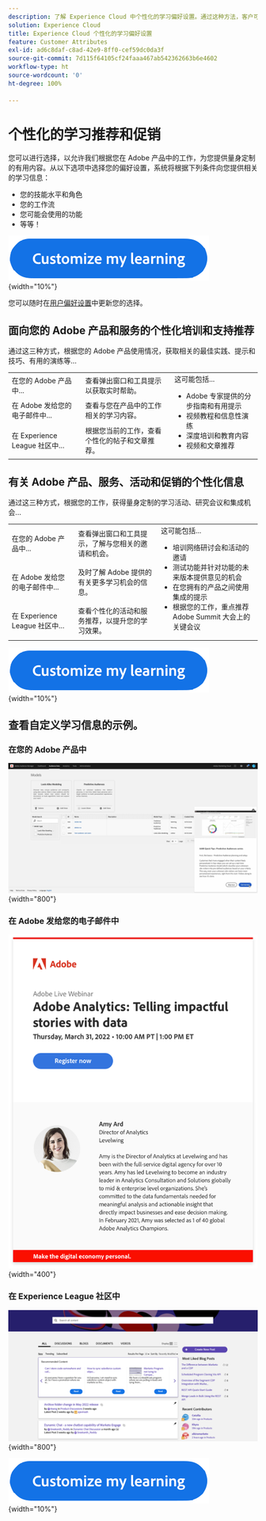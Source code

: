 ```yaml
---
description: 了解 Experience Cloud 中个性化的学习偏好设置。通过这种方法，客户可以通过电子邮件、在其 Adobe Experience Cloud 产品中以及在 Adobe Experience League 社区中，基于其使用数据来接收个性化的帮助和促销。
solution: Experience Cloud
title: Experience Cloud 个性化的学习偏好设置
feature: Customer Attributes
exl-id: ad6c8daf-c8ad-42e9-8ff0-cef59dc0da3f
source-git-commit: 7d115f64105cf24faaa467ab542362663b6e4602
workflow-type: ht
source-wordcount: '0'
ht-degree: 100%

---
```


# 个性化的学习推荐和促销

您可以进行选择，以允许我们根据您在 Adobe 产品中的工作，为您提供量身定制的有用内容。从以下选项中选择您的偏好设置，系统将根据下列条件向您提供相关的学习信息：

* 您的技能水平和角色
* 您的工作流
* 您可能会使用的功能
* 等等！

[![](assets/personalized-learning-customized-learning-button.png)](https://experience.adobe.com/?shell_forceuserconsent=true#/home){width="10%"}


您可以随时在[用户偏好设置](https://experience.adobe.com/preferences/)中更新您的选择。





## 面向您的 Adobe 产品和服务的个性化培训和支持推荐

通过这三种方式，根据您的 Adobe 产品使用情况，获取相关的最佳实践、提示和技巧、有用的演练等...

<table>
<tbody>
  <tr>
    <td>在您的 Adobe 产品中...<br></td>
    <td>查看弹出窗口和工具提示以获取实时帮助。</td>
    <td rowspan="3">这可能包括... <ul><li>Adobe 专家提供的分步指南和有用提示</li> 
    <li>视频教程和信息性演练</li> 
    <li>深度培训和教育内容</li> 
    <li>视频和文章推荐</li>
    </ul></td>
  </tr>
  <tr>
    <td>在 Adobe 发给您的电子邮件中...</td>
    <td>查看与您在产品中的工作相关的学习内容。</td>
  </tr>
  <tr>
    <td>在 Experience League 社区中...</td>
    <td>根据您当前的工作，查看个性化的帖子和文章推荐。</td>
  </tr>
</tbody>
</table>



## 有关 Adobe 产品、服务、活动和促销的个性化信息

通过这三种方式，根据您的工作，获得量身定制的学习活动、研究会议和集成机会...

<table>
<tbody>
  <tr>
    <td>在您的 Adobe 产品中...<br></td>
    <td>查看弹出窗口和工具提示，了解与您相关的邀请和机会。</td>
    <td rowspan="3">这可能包括... <ul>
    <li>培训网络研讨会和活动的邀请</li> 
    <li>测试功能并针对功能的未来版本提供意见的机会</li>
    <li>在您拥有的产品之间使用集成的提示</li> 
    <li>根据您的工作，重点推荐 Adobe Summit 大会上的关键会议</li>
    </ul></td>
  </tr>
  <tr>
    <td>在 Adobe 发给您的电子邮件中...</td>
    <td>及时了解 Adobe 提供的有关更多学习机会的信息。</td>
  </tr>
  <tr>
    <td>在 Experience League 社区中...</td>
    <td>查看个性化的活动和服务推荐，以提升您的学习效果。</td>
  </tr>
</tbody>
</table>


[![](assets/personalized-learning-customized-learning-button.png)](https://experience.adobe.com/?shell_forceuserconsent=true#/home){width="10%"}





## 查看自定义学习信息的示例。


### 在您的 Adobe 产品中

![](assets/personalized-learning-in-product.gif){width="800"}



### 在 Adobe 发给您的电子邮件中

![](assets/personalized-learning-email.png){width="400"}



### 在 Experience League 社区中

![](assets/personalized-learning-communities.png){width="800"}

[![](assets/personalized-learning-customized-learning-button.png)](https://experience.adobe.com/?shell_forceuserconsent=true#/home){width="10%"}
